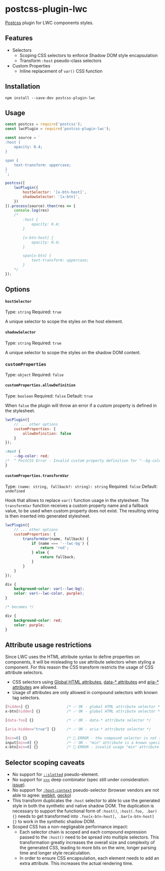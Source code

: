 # postcss-plugin-lwc

[Postcss](https://github.com/postcss/postcss) plugin for LWC components styles.

## Features

* Selectors
    * Scoping CSS selectors to enforce Shadow DOM style encapsulation
    * Transform `:host` pseudo-class selectors
* Custom Properties
    * Inline replacement of `var()` CSS function

## Installation

```
npm install --save-dev postcss-plugin-lwc
```

## Usage

```js
const postcss = require('postcss');
const lwcPlugin = require('postcss-plugin-lwc');

const source = `
:host {
    opacity: 0.4;
}

span {
    text-transform: uppercase;
}
`;

postcss([
    lwcPlugin({
        hostSelector: '[x-btn-host]',
        shadowSelector: '[x-btn]',
    })
]).process(source).then(res => {
    console.log(res)
    /*
        :host {
            opacity: 0.4;
        }

        [x-btn-host] {
            opacity: 0.4;
        }

        span[x-btn] {
            text-transform: uppercase;
        }
    */
});
```

## Options

#### `hostSelector`

Type: `string`
Required: `true`

A unique selector to scope the styles on the host element.

#### `shadowSelector`

Type: `string`
Required: `true`

A unique selector to scope the styles on the shadow DOM content.

### `customProperties`

Type: `object`
Required: `false`

#### `customProperties.allowDefinition`

Type: `boolean`
Required: `false`
Default: `true`

When `false` the plugin will throw an error if a custom property is defined in the stylesheet.

```js
lwcPlugin({
    // ... other options
    customProperties: {
        allowDefinition: false
    }
});
```

```css
:host {
    --bg-color: red;
/*  ^ PostCSS Error - Invalid custom property definition for "--bg-color" */
}
```

#### `customProperties.transformVar`

Type: `(name: string, fallback?: string): string`
Required: `false`
Default: `undefined`

Hook that allows to replace `var()` function usage in the stylesheet. The `transformVar` function receives a custom property name and a fallback value, to be used when custom property does not exist. The resulting string is then inserted into generated stylesheet.

```js
lwcPlugin({
    // ... other options
    customProperties: {
        transformVar(name, fallback) {
            if (name === '--lwc-bg') {
                return 'red';
            } else {
                return fallback;
            }
        }
    }
});
```

```css
div {
    background-color: var(--lwc-bg);
    color: var(--lwc-color, purple);
}

/* becomes */

div {
    background-color: red;
    color: purple;
}
```

## Attribute usage restrictions

Since LWC uses the HTML attribute syntax to define properties on components, it will be misleading to use attribute selectors when styling a component. For this reason the CSS transform restricts the usage of CSS attribute selectors.

* CSS selectors using [Global HTML attributes](https://developer.mozilla.org/en-US/docs/Web/HTML/Global_attributes), [data-* attributes](https://developer.mozilla.org/en-US/docs/Web/HTML/Global_attributes/data-*) and [aria-* attributes](https://developer.mozilla.org/en-US/docs/Web/Accessibility/ARIA) are allowed.
* Usage of attributes are only allowed in compound selectors with known tag selectors.

```css
[hidden] {}                 /* ✅ OK - global HTML attribute selector */
x-btn[hidden] {}            /* ✅ OK - global HTML attribute selector */

[data-foo] {}               /* ✅ OK - data-* attribute selector */

[aria-hidden="true"] {}     /* ✅ OK - aria-* attribute selector */

[min=0] {}                  /* 🚨 ERROR - the compound selector is not specific enough */
input[min=0] {}             /* ✅ OK - "min" attribute is a known special attribute on the "input" element */
x-btn[min=0] {}             /* 🚨 ERROR - invalid usage "min" attribute on "x-btn" */
```

## Selector scoping caveats

* No support for [`::slotted`](https://drafts.csswg.org/css-scoping/#slotted-pseudo) pseudo-element.
* No support for [`>>>`](https://drafts.csswg.org/css-scoping/#deep-combinator) deep combinator (spec still under consideration: [issue](https://github.com/w3c/webcomponents/issues/78)).
* No support for [`:host-context`](https://drafts.csswg.org/css-scoping/#selectordef-host-context) pseudo-selector (browser vendors are not able to agree: [webkit](https://bugs.webkit.org/show_bug.cgi?id=160038), [gecko](https://bugzilla.mozilla.org/show_bug.cgi?id=1082060))
* This transform duplicates the `:host` selector to able to use the generated style in both the synthetic and native shadow DOM. The duplication is necessary to support the functional form of `:host()`, `:host(.foo, .bar) {}` needs to get transformed into `.foo[x-btn-host], .bar[x-btn-host] {}` to work in the synthetic shadow DOM.
* Scoped CSS has a non-negligeable performance impact:
    * Each selector chain is scoped and each compound expression passed to the `:host()` need to be spread into multiple selectors. This transformation greatly increases the overall size and complexity of the generated CSS, leading to more bits on the wire, longer parsing time and longer style recalculation.
    * In order to ensure CSS encapsulation, each element needs to add an extra attribute. This increases the actual rendering time.
